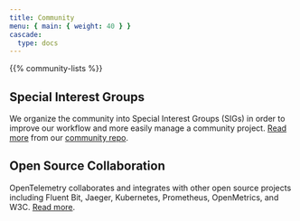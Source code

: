```yaml
---
title: Community
menu: { main: { weight: 40 } }
cascade:
  type: docs
---
```


{{% community-lists %}}

## Special Interest Groups

We organize the community into Special Interest Groups (SIGs) in order to
improve our workflow and more easily manage a community project. [Read
more](https://github.com/open-telemetry/community#special-interest-groups) from
our [community repo](https://github.com/open-telemetry/community).

## Open Source Collaboration

OpenTelemetry collaborates and integrates with other open source projects
including Fluent Bit, Jaeger, Kubernetes, Prometheus, OpenMetrics, and W3C.
[Read more](/integrations/).
